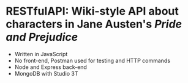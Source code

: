 # RESTfulAPI: Wiki-style API about characters in Jane Austen's *Pride and Prejudice*
- Written in JavaScript
- No front-end, Postman used for testing and HTTP commands
- Node and Express back-end
- MongoDB with Studio 3T
